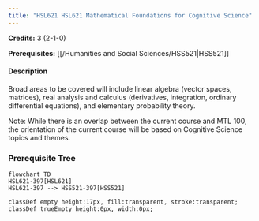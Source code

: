 ```yaml
---
title: "HSL621 HSL621 Mathematical Foundations for Cognitive Science"
---
```

**Credits:** 3 (2-1-0)

**Prerequisites:** [[/Humanities and Social Sciences/HSS521|HSS521]]

#### Description
Broad areas to be covered will include linear algebra (vector spaces, matrices), real analysis and calculus (derivatives, integration, ordinary differential equations), and elementary probability theory.

Note: While there is an overlap between the current course and MTL 100, the orientation of the current course will be based on Cognitive Science topics and themes.

### Prerequisite Tree

```mermaid
flowchart TD
HSL621-397[HSL621]
HSL621-397 --> HSS521-397[HSS521]

classDef empty height:17px, fill:transparent, stroke:transparent;
classDef trueEmpty height:0px, width:0px;
```